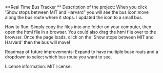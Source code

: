 **Real Time Bus Tracker
**
Description of the project: 
When you click 'Show stops between MIT and Harvard" you will see the bus icon move along the bus route where it stops. I updated the icon to a small bus. 

How to Run: 
Simply copy the files into one folder on your computer, then open the html file in a browser. You could also drag the html file over to the browser. Once the page loads, click on the 'Show stops between MIT and Harvard' then the bus will move!

Roadmap of future improvements: 
Expand to have multiple buse routs and a dropdown to select which bus route you want to see.

License information: 
MIT license. 
